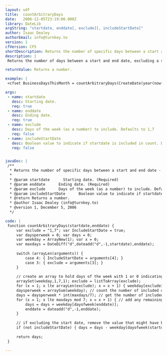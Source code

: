 ```yaml
---
layout: udf
title:  countArbitraryDays
date:   2006-12-05T23:19:00.000Z
library: DateLib
argString: "startdate, enddate[, exclude][, includeStartDate]"
author: Isaac Dealey
authorEmail: info@turnkey.to
version: 1
cfVersion: CF5
shortDescription: Returns the number of specific days between a start and end date - i.e. weekdays or workdays.
description: |
 Returns the number of days between a start and end date, excluding a specified list of days, i.e. the number of tuesdays and thursdays - this UDF relies on formula instead of brute force to calculate the days and will perform better than other WeekDays/BusinessDays methods which loop from the start date to end date

returnValue: Returns a number.

example: |
 <cfset BusinessDaysThisMonth = countArbitraryDays(CreateDate(year(now()),month(now()),1),CreateDate(year(now()),month(now()),daysinmonth(now())))>

args:
 - name: startdate
   desc: Starting date.
   req: true
 - name: enddate
   desc: Ending date.
   req: true
 - name: exclude
   desc: Days of the week (as a number) to include. Defaults to 1,7
   req: false
 - name: includeStartDate
   desc: Boolean value to indicate if startdate is included in count. Defaults to true.
   req: false


javaDoc: |
 /**
  * Returns the number of specific days between a start and end date - i.e. weekdays or workdays.
  * 
  * @param startdate      Starting date. (Required)
  * @param enddate      Ending date. (Required)
  * @param exclude      Days of the week (as a number) to include. Defaults to 1,7 (Optional)
  * @param includeStartDate      Boolean value to indicate if startdate is included in count. Defaults to true. (Optional)
  * @return Returns a number. 
  * @author Isaac Dealey (info@turnkey.to) 
  * @version 1, December 5, 2006 
  */

code: |
 function countArbitraryDays(startdate,enddate) { 
     var exclude = "1,7"; var IncludeStartDate = true; 
     var daysperweek = 0; var days = 0; 
     var weekday = ArrayNew(1); var x = 0; 
     var maxdays = DateDiff("d",dateadd("d",-1,startdate),enddate); 
     
     switch (arrayLen(arguments)) { 
         case 4: { IncludeStartDate = arguments[4]; } 
         case 3: { exclude = arguments[3]; } 
     } 
     
     // create an array to hold days of the week with 1 or 0 indicating if the day is counted 
     arraySet(weekday,1,7,1); exclude = listToArray(exclude); 
     for (x = 1; x lte arrayLen(exclude); x = x + 1) { weekday[exclude[x]] = 0; } // set the value of any excluded day to 0 
     daysperweek = arraySum(weekday); // count the number of included days in a full week 
     days = daysperweek * int(maxdays/7); // get the number of included days in all full weeks 
     for (x = 1; x lte maxdays mod 7; x = x + 1) { // add any remaining days in the last partial week 
         days = days + weekday[dayofweek(enddate)]; 
         enddate = dateadd("d",-1,enddate); 
     } 
     
     // if excluding the start date, remove the value that might have been added for the starting day 
     if (not includeStartDate) { days = days - weekday[dayofweek(startdate)]; } 
     
     return days; 
 }

---
```


